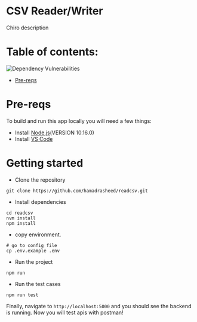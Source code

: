 


# CSV Reader/Writer

Chiro description

# Table of contents:
 ![Dependency Vulnerabilities](https://snyk.io/test/npm/request/badge.svg?style=flat-square)
- [Pre-reqs](#pre-reqs)


# Pre-reqs
To build and run this app locally you will need a few things:
- Install [Node.js](https://nodejs.org/en/)(VERSION 10.16.0)
- Install [VS Code](https://code.visualstudio.com/)

# Getting started
- Clone the repository
```
git clone https://github.com/hamadrasheed/readcsv.git
```
- Install dependencies
```
cd readcsv
nvm install
npm install
```
- copy environment.
```copy env
# go to config file
cp .env.example .env

```
- Run the project
```
npm run 
```
-  Run the test cases
```
npm run test
```

Finally, navigate to `http://localhost:5000` and you should see the backend is running. Now you will test apis with postman!

